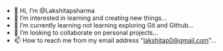 - 👋 Hi, I’m @Lakshitapsharma
- 👀 I’m interested in learning and creating new things...
- 🌱 I’m currently learning not learning exploring Git and Github...
- 💞️ I’m looking to collaborate on personal projects...
- 📫 How to reach me from my email address "lakshitap0@gmail.com"...

<!---
Lakshitapsharma/Lakshitapsharma is a ✨ special ✨ repository because its `README.md` (this file) appears on your GitHub profile.
You can click the Preview link to take a look at your changes.
--->
